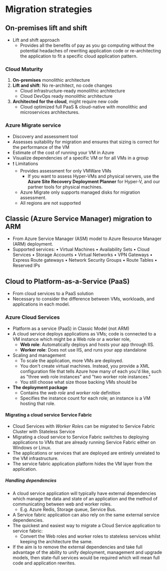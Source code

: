 
# Migration strategies

## On-premises lift and shift

- Lift and shift approach
  - Provides all the benefits of pay as you go computing without the potential headaches of rewriting application code or re-architecting the application to fit a specific cloud application pattern.

### Cloud Maturity

1. **On-premises** monolithic architecture
2. **Lift and shift**: No re-architect, no code changes
   - Cloud infrastructure-ready monolithic architecture
   - Cloud DevOps ready monolithic architecture
3. **Architected for the cloud**, might require new code
   - Cloud optimized full PaaS & cloud-native with monolithic and microservices architectures.

### Azure Migrate service

- Discovery and assessment tool
- Assesses suitability for migration and ensures that sizing is correct for the performance of the VM
- Estimate of the cost of running your VM in Azure
- Visualize dependencies of a specific VM or for all VMs in a group
- ❗ Limitations
  - Provides assessment for only VMWare VMs
    - If you want to assess Hyper-VMs and physical servers, use the **Azure Site Recovery Deployment Planner** for Hyper-V, and our partner tools for physical machines.
  - Azure Migrate only supports managed disks for migration assessment.
  - All regions are not supported

## Classic (Azure Service Manager) migration to ARM

- From Azure Service Manager (ASM) model to Azure Resource Manager (ARM) deployment.
- Supported services: • Virtual Machines • Availability Sets • Cloud Services • Storage Accounts • Virtual Networks • VPN Gateways • Express Route gateways • Network Security Groups • Route Tables • Reserved IPs

## Cloud to Platform-as-a-Service (PaaS)

- From cloud services to a PaaS solution
- Necessary to consider the difference between VMs, workloads, and applications in each model.

### Azure Cloud Services

- Platform as a service (PaaS) in Classic Model (not ARM)
- A cloud service deploys applications as VMs; code is connected to a VM instance which might be a Web role or a worker role,
  - **Web role**: Automatically deploys and hosts your app through IIS.
  - **Worker role**: Does not use IIS, and runs your app standalone
- Scaling and management
  - To scale the application, more VMs are deployed.
  - You don't create virtual machines. Instead, you provide a XML configuration file that tells Azure how many of each you'd like, such as "three web role instances" and "two worker role instances."
  - You still choose what size those backing VMs should be
- **The deployment package**
  - Contains the *web role* and *worker role* definition
  - Specifies the instance count for each role; an instance is a VM hosting that role.

#### Migrating a cloud service Service Fabric

- Cloud Services with *Worker Role*s can be migrated to Service Fabric Cluster with Stateless Service
- Migrating a cloud service to Service Fabric switches to deploying applications to VMs that are already running Service Fabric either on Windows or Linux.
- The applications or services that are deployed are entirely unrelated to the VM infrastructure.
- The service fabric application platform hides the VM layer from the application.

##### Handling dependencies

- A cloud service application will typically have external dependencies which manage the data and state of an application and the method of communicating between web and worker roles.
  - E.g. Azure Redis, Storage queue, Service Bus.
- A Service fabric application can also rely on the same external service dependencies.
- The quickest and easiest way to migrate a Cloud Service application to service fabric:
  - Convert the Web roles and worker roles to stateless services whilst keeping the architecture the same.
- If the aim is to remove the external dependencies and take full advantage of the ability to unify deployment, management and upgrade models, then state-full services would be required which will mean full code and application rewrites.
